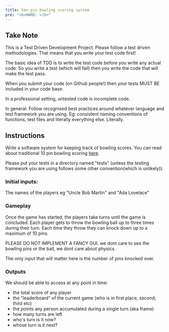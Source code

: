 ```yaml
---
title: ten-pin bowling scoring system
pre: "<b>HARD: </b>"
---
```


## Take Note

This is a Test Driven Development Project. Please follow a test driven methodologies. That means that you write your test code first!

The basic idea of TDD is to write the test code before you write any actual code. So you write a test (which will fail) then you write the code that will make the test pass.

When you submit your code (on Github people!) then your tests MUST BE included in your code base.

In a professional setting, untested code is incomplete code.

In general: Follow recognised best practices around whatever language and test framework you are using. Eg: consistent naming conventions of functions, test files and literally everything else. Literally.

## Instructions

Write a software system for keeping track of bowling scores. You can read about traditional 10 pin bowling scoring [here](https://en.wikipedia.org/wiki/Ten-pin_bowling#Scoring).

Please put your tests in a directory named "tests" (unless the testing framework you are using follows some other convention(which is unlikely)).

### Initial inputs:

The names of the players eg "Uncle Bob Martin" and "Ada Lovelace"

### Gameplay

Once the game has started, the players take turns until the game is concluded. Each player gets to throw the bowling ball up to three times during their turn. Each time they throw they can knock down up to a maximum of 10 pins.

PLEASE DO NOT IMPLEMENT A FANCY GUI. we dont care to see the bowling pins or the ball, we dont care about physics.

The only input that will matter here is the number of pins knocked over.

### Outputs

We should be able to access at any point in time:

- the total score of any player
- the "leaderboard" of the current game (who is in first place, second, third etc)
- the points any person accumulated during a single turn (aka frame)
- how many turns are left
- who's turn is it now?
- whose turn is it next?
